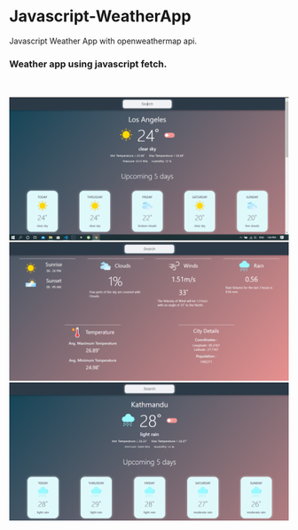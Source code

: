 # Javascript-WeatherApp
Javascript Weather App with openweathermap api.

<h3>Weather app using javascript fetch.</h3>
<br><br>
<img src="img/Screenshot1.png" width='800'>
<br>
<img src="img/Screenshot2.png" width='800'>
<br>
<img src="img/Screenshot3.png" width='800'>
